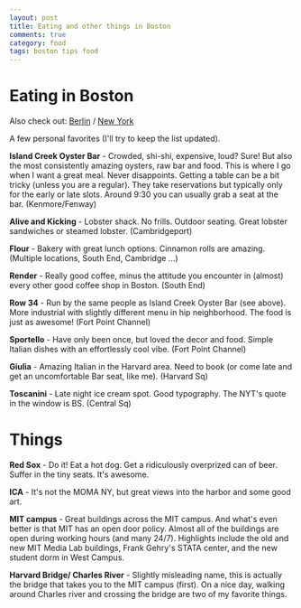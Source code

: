 ```yaml
---
layout: post
title: Eating and other things in Boston
comments: true
category: food
tags: boston tips food
---
```

# Eating in Boston

Also check out: [Berlin](http://1l2p.net/2014/06/06/Eating-in-Berlin.html) / [New York](/2015/06/15/Eating-in-NYC.html)

A few personal favorites (I'll try to keep the list updated).

**Island Creek Oyster Bar** - Crowded, shi-shi, expensive, loud? Sure! But also the most consistently amazing oysters, raw bar and food. This is where I go when I want a great meal. Never disappoints. Getting a table can be a bit tricky (unless you are a regular). They take reservations but typically only for the early or late slots. Around 9:30 you can usually grab a seat at the bar. (Kenmore/Fenway)

**Alive and Kicking** - Lobster shack. No frills. Outdoor seating. Great lobster sandwiches or steamed lobster. (Cambridgeport)

**Flour** - Bakery with great lunch options. Cinnamon rolls are amazing. (Multiple locations, South End, Cambridge ...)

**Render** - Really good coffee, minus the attitude you encounter in (almost) every other good coffee shop in Boston. (South End)

**Row 34** - Run by the same people as Island Creek Oyster Bar (see above). More industrial with slightly different menu in hip neighborhood. The food is just as awesome! (Fort Point Channel)

**Sportello** - Have only been once, but loved the decor and food. Simple Italian dishes with an effortlessly cool vibe. (Fort Point Channel)

**Giulia** - Amazing Italian in the Harvard area. Need to book (or come late and get an uncomfortable Bar seat, like me). (Harvard Sq)

**Toscanini** - Late night ice cream spot. Good typography. The NYT's quote in the window is BS. (Central Sq)

# Things

**Red Sox** - Do it! Eat a hot dog. Get a ridiculously overprized can of beer. Suffer in the tiny seats. It's awesome.

**ICA** - It's not the MOMA NY, but great views into the harbor and some good art.

**MIT campus** - Great buildings across the MIT campus. And what's even better is that MIT has an open door policy. Almost all of the buildings are open during working hours (and many 24/7). Highlights include the old and new MIT Media Lab buildings, Frank Gehry's STATA center, and the new student dorm in West Campus.

**Harvard Bridge/ Charles River** - Slightly misleading name, this is actually the bridge that takes you to the MIT campus (first). On a nice day, walking around Charles river and crossing the bridge are two of my favorite things.
